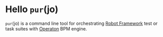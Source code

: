 # Hello `pur`(jo)

`pur`(jo) is a command line tool for orchestrating [Robot Framework](https://robotframework.org/) test or task suites with [Operaton](https://operaton.org/) BPM engine.
